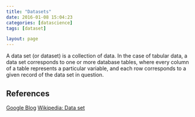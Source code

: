 ```yaml
---
title: "Datasets"
date: 2016-01-08 15:04:23
categories: [datascience]
tags: [dataset]

layout: page
---
```


A data set (or dataset) is a collection of data. In the case of tabular data, a data set corresponds to one or more database tables, where every column of a table represents a particular variable, and each row corresponds to a given record of the data set in question.

## References

[Google Blog](https://blog.google/products/search/discovering-millions-datasets-web/)
[Wikipedia: Data set](https://en.wikipedia.org/wiki/Data_set)